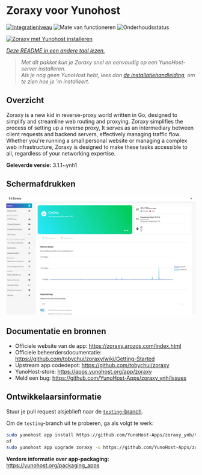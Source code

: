 <!--
NB: Deze README is automatisch gegenereerd door <https://github.com/YunoHost/apps/tree/master/tools/readme_generator>
Hij mag NIET handmatig aangepast worden.
-->

# Zoraxy voor Yunohost

[![Integratieniveau](https://dash.yunohost.org/integration/zoraxy.svg)](https://ci-apps.yunohost.org/ci/apps/zoraxy/) ![Mate van functioneren](https://ci-apps.yunohost.org/ci/badges/zoraxy.status.svg) ![Onderhoudsstatus](https://ci-apps.yunohost.org/ci/badges/zoraxy.maintain.svg)

[![Zoraxy met Yunohost installeren](https://install-app.yunohost.org/install-with-yunohost.svg)](https://install-app.yunohost.org/?app=zoraxy)

*[Deze README in een andere taal lezen.](./ALL_README.md)*

> *Met dit pakket kun je Zoraxy snel en eenvoudig op een YunoHost-server installeren.*  
> *Als je nog geen YunoHost hebt, lees dan [de installatiehandleiding](https://yunohost.org/install), om te zien hoe je 'm installeert.*

## Overzicht

Zoraxy is a new kid in reverse-proxy world written in Go, designed to simplify and streamline web routing and proxying. Zoraxy simplifies the process of setting up a reverse proxy, It serves as an intermediary between client requests and backend servers, effectively managing traffic flow. Whether you're running a small personal website or managing a complex web infrastructure, Zoraxy is designed to make these tasks accessible to all, regardless of your networking expertise.


**Geleverde versie:** 3.1.1~ynh1

## Schermafdrukken

![Schermafdrukken van Zoraxy](./doc/screenshots/screenshot.png)

## Documentatie en bronnen

- Officiele website van de app: <https://zoraxy.arozos.com/index.html>
- Officiele beheerdersdocumentatie: <https://github.com/tobychui/zoraxy/wiki/Getting-Started>
- Upstream app codedepot: <https://github.com/tobychui/zoraxy>
- YunoHost-store: <https://apps.yunohost.org/app/zoraxy>
- Meld een bug: <https://github.com/YunoHost-Apps/zoraxy_ynh/issues>

## Ontwikkelaarsinformatie

Stuur je pull request alsjeblieft naar de [`testing`-branch](https://github.com/YunoHost-Apps/zoraxy_ynh/tree/testing).

Om de `testing`-branch uit te proberen, ga als volgt te werk:

```bash
sudo yunohost app install https://github.com/YunoHost-Apps/zoraxy_ynh/tree/testing --debug
of
sudo yunohost app upgrade zoraxy -u https://github.com/YunoHost-Apps/zoraxy_ynh/tree/testing --debug
```

**Verdere informatie over app-packaging:** <https://yunohost.org/packaging_apps>
